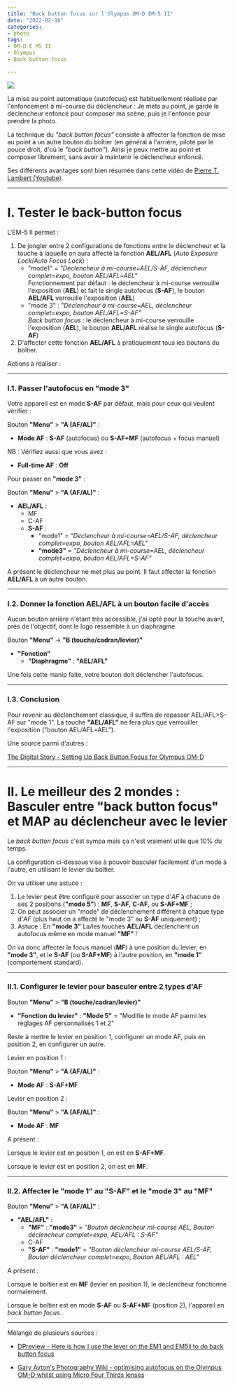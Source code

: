 ```yaml
---
title: "Back button focus sur l'Olympus OM-D EM-5 II"
date: "2022-02-16"
categories:
- photo
tags:
- OM-D E M5 II
- Olympus
- Back button focus

---
```


![](/lobotourisme/post/back-button-focus-sur-lolympus-om-d-em-5-ii/back_button_focus.png)


La mise au point automatique (autofocus) est habituellement réalisée par l'enfoncement à mi-course du déclencheur : Je mets au point, je garde le déclencheur enfoncé pour composer ma scène,  puis je l'enfonce pour prendre la photo.

La technique du _"back button focus"_ consiste à affecter la fonction de mise au point à un autre bouton du boîtier (en général à l'arrière, piloté par le pouce droit, d'où le _"back button"_).
Ainsi je peux mettre au point et composer librement, sans avoir à maintenir le déclencheur enfoncé.

<!--more-->

Ses différents avantages sont bien résumée dans cette vidéo de [Pierre T. Lambert (Youtube)](https://www.youtube.com/watch?v=mNk8b36KCl4).

---

# I. Tester le back-button focus

L'EM-5 II permet :

1. De jongler entre 2 configurations de fonctions entre le déclencheur et la touche à laquelle on aura affecté la fonction **AEL/AFL** (_Auto Exposure Lock_/_Auto Focus Lock_) :
     - "mode1" = _"Déclencheur à mi-course=AEL/S-AF, déclencheur complet=expo, bouton AEL/AFL=AEL"_  
Fonctionnement par défaut : le déclencheur à mi-course verrouille l'exposition (**AEL**) et fait le single autofocus (**S-AF**), le bouton **AEL/AFL** verrouille l'exposition (**AEL**)
     - "mode 3" : _"Déclencheur à mi-course=AEL, déclencheur complet=expo, bouton AEL/AFL=S-AF"_   
_Back button focus_ : le déclencheur à mi-course verrouille l'exposition (**AEL**), le bouton **AEL/AFL** réalise le single autofocus (**S-AF**)
2. D'affecter cette fonction **AEL/AFL** à pratiquement tous les boutons du boîtier.

Actions à réaliser :

---

### I.1. Passer l'autofocus en **"mode 3"**

Votre appareil est en mode **S-AF** par défaut, mais pour ceux qui veulent vérifier :

Bouton **"Menu"** > **"A (AF/AL)"** :

- **Mode AF** : **S-AF** (autofocus) ou **S-AF+MF** (autofocus + focus manuel)

NB : Vérifiez aussi que vous avez :

- **Full-time AF** : **Off**

Pour passer en **"mode 3"** :

Bouton **"Menu"** > **"A (AF/AL)"** :

- **AEL/AFL** : 
    - MF
    - C-AF
    - **S-AF** :
        - "mode1" = _"Déclencheur à mi-course=AEL/S-AF, déclencheur complet=expo, bouton AEL/AFL=AEL"_
        - **"mode3"** = _"Déclencheur à mi-course=AEL, déclencheur complet=expo, bouton AEL/AFL=S-AF"_

A présent le déclencheur ne met plus au point. Il faut affecter la fonction **AEL/AFL** à un autre bouton.

---

### I.2. Donner la fonction **AEL/AFL** à un bouton facile d'accès

Aucun bouton arrière n'étant très accessible, j'ai opté pour la touche avant, près de l'objectif, dont le logo ressemble à un diaphragme.

Bouton **"Menu"** -> **"B (touche/cadran/levier)"**

- **"Fonction"**
    - **"Diaphragme"** : **"AEL/AFL"**

Une fois cette manip faite, votre bouton doit déclencher l'autofocus.

---

### I.3. Conclusion

Pour revenir au déclenchement classique, il suffira de repasser AEL/AFL>S-AF sur "mode 1".
La touche **"AEL/AFL"** ne fera plus que verrouiller l'exposition ("bouton AEL/AFL=AEL").


Une source parmi d'autres :

[The Digital Story - Setting Up Back Button Focus for Olympus OM-D](https://thedigitalstory.com/2015/03/set-up-back-button-focus.html)


---

# II. Le meilleur des 2 mondes : Basculer entre "back button focus" et MAP au déclencheur avec le levier

Le _back button focus_ c'est sympa mais ça n'est vraiment utile que 10% du temps.

La configuration ci-dessous vise à pouvoir basculer facilement d'un mode à l'autre, en utilisant le levier du boîtier.

On va utiliser une astuce : 

1. Le levier peut être configuré pour associer un type d'_AF_ à chacune de ses 2 positions (**"mode 5"**) : **MF**, **S-AF**, **C-AF**, ou **S-AF+MF** ;
2. On peut associer un "mode" de déclenchement différent à chaque type d'_AF_ (plus haut on a affecté le "mode 3" au **S-AF** uniquement) ;
3. Astuce : En **"mode 3"** La/les touches **AEL/AFL** déclenchent un autofocus même en mode manuel **"MF"** !


On va donc affecter le focus manuel (**MF**) à une position du levier, en **"mode 3"**, et le **S-AF** (ou **S-AF+MF**) à l'autre position, en **"mode 1"** (comportement standard).

---

### II.1. Configurer le levier pour basculer entre 2 types d'AF

Bouton **"Menu"** > **"B (touche/cadran/levier)"**

- **"Fonction du levier"** : **"Mode 5"** = "Modifie le mode AF parmi les réglages AF personnalisés 1 et 2"

Reste à mettre le levier en position 1, configurer un mode AF, puis en position 2, en configurer un autre.

Levier en position 1 :

Bouton **"Menu"** > **"A (AF/AL)"** :

- **Mode AF** : **S-AF+MF**

Levier en position 2 :

Bouton **"Menu"** > **"A (AF/AL)"** :

- **Mode AF** : **MF**


A présent :

Lorsque le levier est en position 1, on est en **S-AF+MF**.

Lorsque le levier est en position 2, on est en **MF**.

---

### II.2. Affecter le **"mode 1"** au **"S-AF"** et le **"mode 3"** au **"MF"**

Bouton **"Menu"** > **"A (AF/AL)"** :

- **"AEL/AFL"** :
    - **"MF"** : **"mode3"** = _"Bouton déclencheur mi-course AEL, Bouton déclencheur complet=expo, AEL/AFL : S-AF"_
    - C-AF
    - **"S-AF"** : **"mode1"** = _"Bouton déclencheur mi-course AEL/S-AF, Bouton déclencheur complet=expo, Bouton AEL/AFL : AEL"_

A présent : 

Lorsque le boîtier est en **MF** (levier en position 1), le déclencheur fonctionne normalement.

Lorsque le boîtier est en mode **S-AF** ou **S-AF+MF** (position 2), l'appareil en _back button focus_.




---

Mélange de plusieurs sources :

- [DPreview - Here is how I use the lever on the EM1 and EM5ii to do back button focus](https://www.dpreview.com/forums/thread/4087196)

- [Gary Ayton's Photography Wiki - optimising autofocus on the Olympus OM-D whilst using Micro Four Thirds lenses](http://www.ayton.id.au/wiki/doku.php?id=photo:olympusem5_af)
